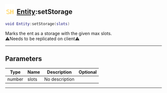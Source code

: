 ## <img src="../../.gitbook/assets/shared.png" width="32" height="32" /> [Entity](../entity/README.md):setStorage

```lua
void Entity:setStorage(slots)
```

Marks the ent as a storage with the given max slots.<br>⚠️Needs to be replicated on client⚠️<br>

-----------------
## Parameters

| Type   | Name | Description | Optional |
| ------ | ---- | ----------- | -------: |
| number | slots | No description |  |


--------